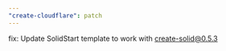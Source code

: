```yaml
---
"create-cloudflare": patch
---
```


fix: Update SolidStart template to work with create-solid@0.5.3
